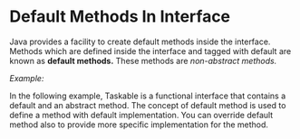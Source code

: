 #  Default Methods In Interface #

Java provides a facility to create default methods inside the interface. Methods which are defined inside the interface and tagged with default are known as **default methods.**
These methods are *non-abstract methods.* 


*Example:*

In the following example, Taskable is a functional interface that contains a default and an abstract method. The concept of default method is used to define a method with default implementation. You can override default method also to provide more specific implementation for the method.

